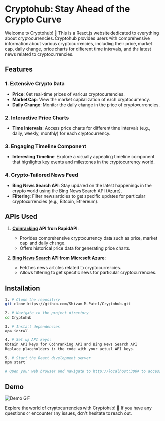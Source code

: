 # Cryptohub: Stay Ahead of the Crypto Curve


Welcome to Cryptohub! 🚀 This is a React.js website dedicated to everything about cryptocurrencies. Cryptohub provides users with comprehensive information about various cryptocurrencies, including their price, market cap, daily change, price charts for different time intervals, and the latest news related to cryptocurrencies.

## Features

### 1. Extensive Crypto Data
- **Price**: Get real-time prices of various cryptocurrencies.
- **Market Cap**: View the market capitalization of each cryptocurrency.
- **Daily Change**: Monitor the daily change in the price of cryptocurrencies.

### 2. Interactive Price Charts
- **Time Intervals**: Access price charts for different time intervals (e.g., daily, weekly, monthly) for each cryptocurrency.

### 3. Engaging Timeline Component
- **Interesting Timeline**: Explore a visually appealing timeline component that highlights key events and milestones in the cryptocurrency world.

### 4. Crypto-Tailored News Feed
- **Bing News Search API**: Stay updated on the latest happenings in the crypto world using the Bing News Search API (Azure).
- **Filtering**: Filter news articles to get specific updates for particular cryptocurrencies (e.g., Bitcoin, Ethereum).

## APIs Used

1. **[Coinranking](https://rapidapi.com/Coinranking/api/coinranking1) API from RapidAPI**:
   - Provides comprehensive cryptocurrency data such as price, market cap, and daily change.
   - Offers historical price data for generating price charts.

2. **[Bing News Search](https://www.microsoft.com/en-us/bing/apis/bing-news-search-api) API from Microsoft Azure**:
   - Fetches news articles related to cryptocurrencies.
   - Allows filtering to get specific news for particular cryptocurrencies.

## Installation

```bash
1. # Clone the repository
git clone https://github.com/Shivam-M-Patel/Cryptohub.git

2. # Navigate to the project directory
cd Cryptohub

3. # Install dependencies
npm install

4. # Set up API keys:
Obtain API keys for Coinranking API and Bing News Search API.
Replace placeholders in the code with your actual API keys.

5. # Start the React development server
npm start

# Open your web browser and navigate to http://localhost:3000 to access Cryptohub.
```  

   
## Demo
![Demo GIF](./demo/Cryptohub.gif)


Explore the world of cryptocurrencies with Cryptohub! 🌟 If you have any questions or encounter any issues, don't hesitate to reach out.